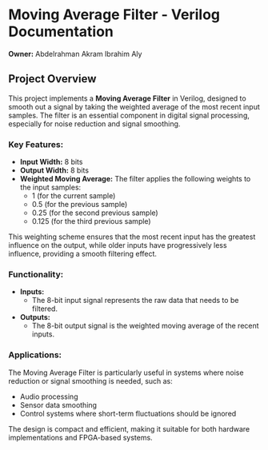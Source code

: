 # Moving Average Filter - Verilog Documentation

**Owner:** Abdelrahman Akram Ibrahim Aly

## Project Overview

This project implements a **Moving Average Filter** in Verilog, designed to smooth out a signal by taking the weighted average of the most recent input samples. The filter is an essential component in digital signal processing, especially for noise reduction and signal smoothing.

### Key Features:
- **Input Width:** 8 bits
- **Output Width:** 8 bits
- **Weighted Moving Average:** The filter applies the following weights to the input samples:
  - 1 (for the current sample)
  - 0.5 (for the previous sample)
  - 0.25 (for the second previous sample)
  - 0.125 (for the third previous sample)

This weighting scheme ensures that the most recent input has the greatest influence on the output, while older inputs have progressively less influence, providing a smooth filtering effect.

### Functionality:
- **Inputs:** 
  - The 8-bit input signal represents the raw data that needs to be filtered.
- **Outputs:** 
  - The 8-bit output signal is the weighted moving average of the recent inputs.

### Applications:
The Moving Average Filter is particularly useful in systems where noise reduction or signal smoothing is needed, such as:
- Audio processing
- Sensor data smoothing
- Control systems where short-term fluctuations should be ignored

The design is compact and efficient, making it suitable for both hardware implementations and FPGA-based systems.